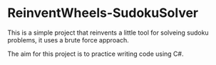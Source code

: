 # ReinventWheels-SudokuSolver

This is a simple project that reinvents a little tool for solveing sudoku problems, it uses a brute force approach.

The aim for this project is to practice writing code using C#.
